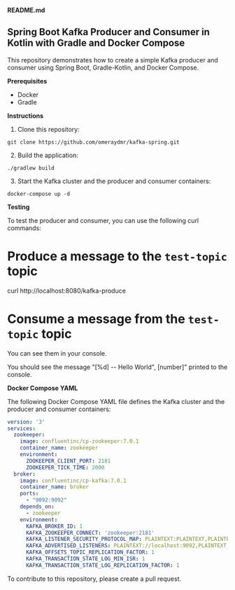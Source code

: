 **README.md**

## Spring Boot Kafka Producer and Consumer in Kotlin with Gradle and Docker Compose

This repository demonstrates how to create a simple Kafka producer and consumer using Spring Boot, Gradle-Kotlin, and Docker Compose.

**Prerequisites**

* Docker
* Gradle

**Instructions**

1. Clone this repository:

```
git clone https://github.com/omeraydmr/kafka-spring.git
```

2. Build the application:

```
./gradlew build
```

3. Start the Kafka cluster and the producer and consumer containers:

```
docker-compose up -d
```

**Testing**

To test the producer and consumer, you can use the following curl commands:


# Produce a message to the `test-topic` topic
curl http://localhost:8080/kafka-produce

# Consume a message from the `test-topic` topic
You can see them in your console.


You should see the message "[%d] -- Hello World", [number]" printed to the console.

**Docker Compose YAML**

The following Docker Compose YAML file defines the Kafka cluster and the producer and consumer containers:

```yaml
version: '3'
services:
  zookeeper:
    image: confluentinc/cp-zookeeper:7.0.1
    container_name: zookeeper
    environment:
      ZOOKEEPER_CLIENT_PORT: 2181
      ZOOKEEPER_TICK_TIME: 2000
  broker:
    image: confluentinc/cp-kafka:7.0.1
    container_name: broker
    ports:
      - "9092:9092"
    depends_on:
      - zookeeper
    environment:
      KAFKA_BROKER_ID: 1
      KAFKA_ZOOKEEPER_CONNECT: 'zookeeper:2181'
      KAFKA_LISTENER_SECURITY_PROTOCOL_MAP: PLAINTEXT:PLAINTEXT,PLAINTEXT_INTERNAL:PLAINTEXT
      KAFKA_ADVERTISED_LISTENERS: PLAINTEXT://localhost:9092,PLAINTEXT_INTERNAL://broker:29092
      KAFKA_OFFSETS_TOPIC_REPLICATION_FACTOR: 1
      KAFKA_TRANSACTION_STATE_LOG_MIN_ISR: 1
      KAFKA_TRANSACTION_STATE_LOG_REPLICATION_FACTOR: 1
```

To contribute to this repository, please create a pull request.
